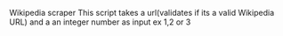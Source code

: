Wikipedia scraper
This script takes a url(validates if its a valid Wikipedia URL) and a an integer number as input ex 1,2 or 3
